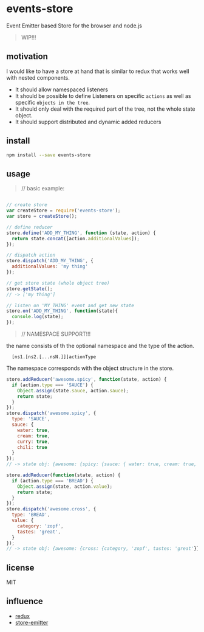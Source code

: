 # events-store

Event Emitter based Store for the browser and node.js

> WIP!!!

## motivation

I would like to have a store at hand that is similar to redux that works well with nested components.
- It should allow namespaced listeners
- It should be possible to define Listeners on specific `actions` as well as specific `objects in the tree`.
- It should only deal with the required part of the tree, not the whole state object.
- It should support distributed and dynamic added reducers

## install

```sh
npm install --save events-store
```

## usage

> // basic example:

```js

// create store
var createStore = require('events-store');
var store = createStore();

// define reducer
store.define('ADD_MY_THING', function (state, action) {
  return state.concat([action.additionalValues]);
});

// dispatch action
store.dispatch('ADD_MY_THING', {
  additionalValues: 'my thing'
});

// get store state (whole object tree)
store.getState();
// -> ['my thing']

// listen on 'MY_THING' event and get new state
store.on('ADD_MY_THING', function(state){
  console.log(state);
});
```


> // NAMESPACE SUPPORT!!!

the name consists of th the optional namespace and the type of the action.

      [ns1.[ns2.[...nsN.]]]actionType

The namespace corresponds with the object structure in the store.

```js
store.addReducer('awesome.spicy', function(state, action) {
  if (action.type === 'SAUCE') {
    Object.assign(state.sauce, action.sauce);
    return state;
  }
});
store.dispatch('awesome.spicy', {
  type: 'SAUCE',
  sauce: {
    water: true,
    cream: true,
    curry: true,
    chili: true
  }
});
// -> state obj: {awesome: {spicy: {sauce: { water: true, cream: true, curry: true, chili: true}}}}

store.addReducer(function(state, action) {
  if (action.type === 'BREAD') {
    Object.assign(state, action.value);
    return state;
  }
});
store.dispatch('awesome.cross', {
  type: 'BREAD',
  value: {
    category: 'zopf',
    tastes: 'great',
  }
});
// -> state obj: {awesome: {cross: {category, 'zopf', tastes: 'great'}}}


```



## license

MIT

## influence

- [redux](http://redux.js.org/)
- [store-emitter](https://github.com/sethvincent/store-emitter)
